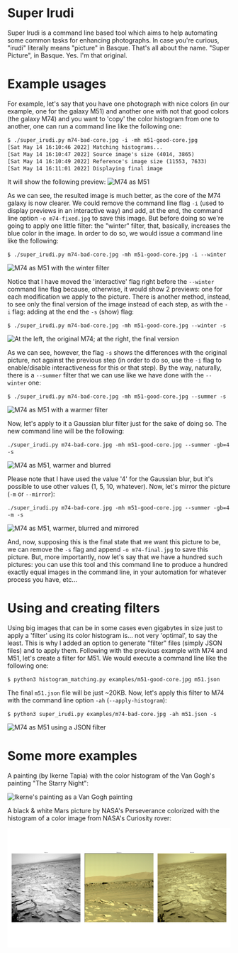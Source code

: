 # Super Irudi

Super Irudi is a command line based tool which aims to help automating some common tasks for enhancing photographs. In case you're curious, "irudi" literally means "picture" in Basque. That's all about the name. "Super Picture", in Basque. Yes. I'm that original.

# Example usages

For example, let's say that you have one photograph with nice colors (in our example, one for the galaxy M51) and another one with not that good colors (the galaxy M74) and you want to 'copy' the color histogram from one to another, one can run a command line like the following one:
```
$ ./super_irudi.py m74-bad-core.jpg -i -mh m51-good-core.jpg
[Sat May 14 16:10:46 2022] Matching histograms...
[Sat May 14 16:10:47 2022] Source image's size (4014, 3865)
[Sat May 14 16:10:49 2022] Reference's image size (11553, 7633)
[Sat May 14 16:11:01 2022] Displaying final image
```

It will show the following preview: ![M74 as M51](https://github.com/joxeankoret/super-irudi/blob/main/examples/m74-as-m51.png)

As we can see, the resulted image is much better, as the core of the M74 galaxy is now clearer. We could remove the command line flag `-i` (used to display previews in an interactive way) and add, at the end, the command line option `-o m74-fixed.jpg` to save this image. But before doing so we're going to apply one little filter: the "winter" filter, that, basically, increases the blue color in the image. In order to do so, we would issue a command line like the following:

```
$ ./super_irudi.py m74-bad-core.jpg -mh m51-good-core.jpg -i --winter
```
![M74 as M51 with the winter filter](https://github.com/joxeankoret/super-irudi/blob/main/examples/m74-winter.png)

Notice that I have moved the 'interactive' flag right before the `--winter` command line flag because, otherwise, it would show 2 previews: one for each modification we apply to the picture. There is another method, instead, to see only the final version of the image instead of each step, as with the `-i` flag: adding at the end the `-s` (show) flag:

```
$ ./super_irudi.py m74-bad-core.jpg -mh m51-good-core.jpg --winter -s
```

![At the left, the original M74; at the right, the final version](https://github.com/joxeankoret/super-irudi/blob/main/examples/m74-winter-diff-original.png)

As we can see, however, the flag `-s` shows the differences with the original picture, not against the previous step (in order to do so, use the `-i` flag to enable/disable interactiveness for this or that step). By the way, naturally, there is a `--summer` filter that we can use like we have done with the `--winter` one:

```
$ ./super_irudi.py m74-bad-core.jpg -mh m51-good-core.jpg --summer -s
```

![M74 as M51 with a warmer filter](https://github.com/joxeankoret/super-irudi/blob/main/examples/m74-summer.png)

Now, let's apply to it a Gaussian blur filter just for the sake of doing so. The new command line will be the following:

```
./super_irudi.py m74-bad-core.jpg -mh m51-good-core.jpg --summer -gb=4 -s
```

![M74 as M51, warmer and blurred](https://github.com/joxeankoret/super-irudi/blob/main/examples/m74-summer-gb.png)

Please note that I have used the value '4' for the Gaussian blur, but it's possible to use other values (1, 5, 10, whatever). Now, let's mirror the picture (`-m` or `--mirror`):

```
./super_irudi.py m74-bad-core.jpg -mh m51-good-core.jpg --summer -gb=4 -m -s
```

![M74 as M51, warmer, blurred and mirrored](https://github.com/joxeankoret/super-irudi/blob/main/examples/m74-summer-gb.png)

And, now, supposing this is the final state that we want this picture to be, we can remove the `-s` flag and append `-o m74-final.jpg` to save this picture. But, more importantly, now let's say that we have a hundred such pictures: you can use this tool and this command line to produce a hundred exactly equal images in the command line, in your automation for whatever process you have, etc...

# Using and creating filters

Using big images that can be in some cases even gigabytes in size just to apply a 'filter' using its color histogram is... not very 'optimal', to say the least. This is why I added an option to generate "filter" files (simply JSON files) and to apply them. Following with the previous example with M74 and M51, let's create a filter for M51. We would execute a command line like the following one:

```
$ python3 histogram_matching.py examples/m51-good-core.jpg m51.json
```

The final `m51.json` file will be just ~20KB. Now, let's apply this filter to M74 with the command line option `-ah` (`--apply-histogram`):

```
$ python3 super_irudi.py examples/m74-bad-core.jpg -ah m51.json -s
```

![M74 as M51 using a JSON filter](https://github.com/joxeankoret/super-irudi/blob/main/examples/m74-as-m51-using-histogram-filters.png)

# Some more examples

A painting (by Ikerne Tapia) with the color histogram of the Van Gogh's painting "The Starry Night":

![Ikerne's painting as a Van Gogh painting](https://github.com/joxeankoret/super-irudi/blob/main/examples/ikerne2-as-van-gogh.png)

A black & white Mars picture by NASA's Perseverance colorized with the histogram of a color image from NASA's Curiosity rover:

![Mars, Perseverance as Curiosity](https://github.com/joxeankoret/super-irudi/blob/main/examples/histograms-colorizer.png)

